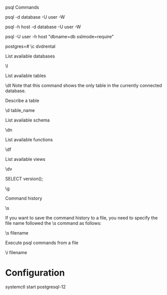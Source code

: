 psql Commands

psql -d database -U  user -W

psql -h host -d database -U user -W

psql -U user -h host "dbname=db sslmode=require"

postgres=# \c dvdrental

List available databases

\l

List available tables

\dt
Note that this command shows the only table in the currently connected database.

Describe a table

\d table_name

List available schema

\dn

List available functions

\df

List available views

\dv


SELECT version();

\g

Command history

\s

If you want to save the command history to a file, you need to specify the file name followed the \s command as follows:

\s filename

Execute psql commands from a file

\i filename

# Configuration

systemctl start postgresql-12

